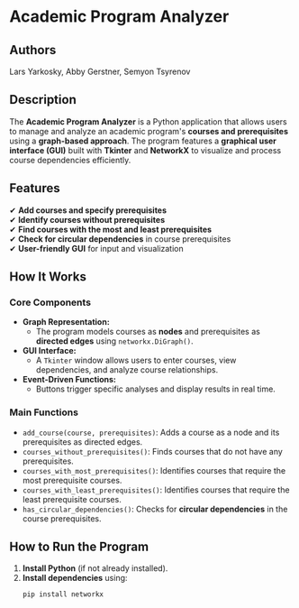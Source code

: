 # Academic Program Analyzer  

## Authors  
Lars Yarkosky, Abby Gerstner, Semyon Tsyrenov  

## Description  
The **Academic Program Analyzer** is a Python application that allows users to manage and analyze an academic program's **courses and prerequisites** using a **graph-based approach**. The program features a **graphical user interface (GUI)** built with **Tkinter** and **NetworkX** to visualize and process course dependencies efficiently.  

## Features  
✔ **Add courses and specify prerequisites**  
✔ **Identify courses without prerequisites**  
✔ **Find courses with the most and least prerequisites**  
✔ **Check for circular dependencies** in course prerequisites  
✔ **User-friendly GUI** for input and visualization  

## How It Works  

### Core Components  

- **Graph Representation:**  
  - The program models courses as **nodes** and prerequisites as **directed edges** using `networkx.DiGraph()`.  
- **GUI Interface:**  
  - A `Tkinter` window allows users to enter courses, view dependencies, and analyze course relationships.  
- **Event-Driven Functions:**  
  - Buttons trigger specific analyses and display results in real time.  

### Main Functions  

- `add_course(course, prerequisites)`: Adds a course as a node and its prerequisites as directed edges.  
- `courses_without_prerequisites()`: Finds courses that do not have any prerequisites.  
- `courses_with_most_prerequisites()`: Identifies courses that require the most prerequisite courses.  
- `courses_with_least_prerequisites()`: Identifies courses that require the least prerequisite courses.  
- `has_circular_dependencies()`: Checks for **circular dependencies** in the course prerequisites.  

## How to Run the Program  

1. **Install Python** (if not already installed).  
2. **Install dependencies** using:  
   ```bash
   pip install networkx
